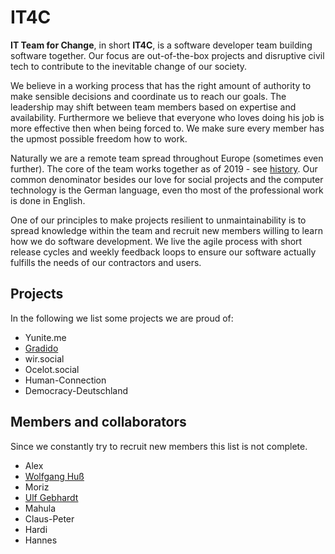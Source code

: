 # IT4C

**IT Team for Change**, in short **IT4C**, is a software developer team building software together. Our focus are out-of-the-box projects and disruptive civil tech to contribute to the inevitable change of our society.

We believe in a working process that has the right amount of authority to make sensible decisions and coordinate us to reach our goals. The leadership may shift between team members based on expertise and availability. Furthermore we believe that everyone who loves doing his job is more effective then when being forced to. We make sure every member has the upmost possible freedom how to work.

Naturally we are a remote team spread throughout Europe (sometimes even further). The core of the team works together as of 2019 - see [history](./history.md). Our common denominator besides our love for social projects and the computer technology is the German language, even tho most of the professional work is done in English.

One of our principles to make projects resilient to unmaintainability is to spread knowledge within the team and recruit new members willing to learn how we do software development. We live the agile process with short release cycles and weekly feedback loops to ensure our software actually fulfills the needs of our contractors and users.

## Projects

In the following we list some projects we are proud of:

- Yunite.me <!--[Yunite.me](./projects/yunite.me.md)-->
- [Gradido](./projects/gradido.md)
- wir.social <!-- [wir.social](./projects/wir.social.md)-->
- Ocelot.social <!-- [Ocelot.social](./projects/ocelot.social.md) -->
- Human-Connection <!-- [Human-Connection](./projects/human-connection.md)-->
- Democracy-Deutschland <!-- [Democracy-Deutschland](./projects/democracy-deutschland.md) -->

## Members and collaborators

Since we constantly try to recruit new members this list is not complete.

- Alex <!--[Alex](./people/alex-friedland.md)-->
- [Wolfgang Huß](./people/wolfgang-huss.md)
- Moriz <!--[Moriz](./people/moriz-wahl.md))-->
- [Ulf Gebhardt](./people/ulf-gebhardt.md)
- Mahula <!--[Mahula](./people/mathias-.md))-->
- Claus-Peter <!--[Claus-Peter](./people/claus-peter-huebner.md))-->
- Hardi <!--[Hardi](./people/chrisopher-.md))-->
- Hannes <!--[Hannes](./people/hannes-heine.md))-->

<!-- ## Organisationen -->
<!-- textlint-disable period-in-list-item -->
<!-- - busFaktor() e.V. -->
<!-- textlint-enable period-in-list-item -->

